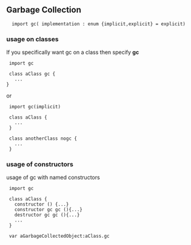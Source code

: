 ## Garbage Collection

`  import gc( implementation : enum {implicit,explicit} = explicit)`

### usage on classes
If you specifically want gc on a class then specify **gc**
```
 import gc
 
 class aClass gc {
   ...
}
```
or
```
 import gc(implicit)
 
 class aClass {
   ...
 }
 
 class anotherClass nogc {
   ...
 }
```

### usage of constructors

usage of gc with named constructors

```
 import gc
 
 class aClass {
   constructor () {...}
   constructor gc gc (){...}
   destructor gc gc (){...}
   ...
 }
 
 var aGarbageCollectedObject:aClass.gc
```
